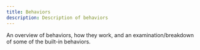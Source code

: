 ```yaml
---
title: Behaviors
description: Description of behaviors
---
```


An overview of behaviors, how they work, and an examination/breakdown of some of the built-in behaviors.
